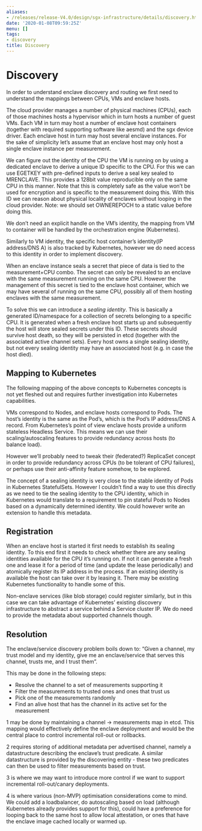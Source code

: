```yaml
---
aliases:
- /releases/release-V4.0/design/sgx-infrastructure/details/discovery.html
date: '2020-01-08T09:59:25Z'
menu: []
tags:
- discovery
title: Discovery
---
```



# Discovery

In order to understand enclave discovery and routing we first need to understand the mappings between CPUs, VMs and
enclave hosts.

The cloud provider manages a number of physical machines (CPUs), each of those machines hosts a hypervisor which in
turn hosts a number of guest VMs. Each VM in turn may host a number of enclave host containers (together with required
supporting software like aesmd) and the sgx device driver. Each enclave host in turn may host several enclave instances.
For the sake of simplicity let’s assume that an enclave host may only host a single enclave instance per measurement.

We can figure out the identity of the CPU the VM is running on by using a dedicated enclave to derive a unique ID
specific to the CPU. For this we can use EGETKEY with pre-defined inputs to derive a seal key sealed to MRENCLAVE. This
provides a 128bit value reproducible only on the same CPU in this manner. Note that this is completely safe as the
value won’t be used for encryption and is specific to the measurement doing this. With this ID we can reason about
physical locality of enclaves without looping in the cloud provider.
Note: we should set OWNEREPOCH to a static value before doing this.

We don’t need an explicit handle on the VM’s identity, the mapping from VM to container will be handled by the
orchestration engine (Kubernetes).

Similarly to VM identity, the specific host container’s identity(IP address/DNS A) is also tracked by Kubernetes,
however we do need access to this identity in order to implement discovery.

When an enclave instance seals a secret that piece of data is tied to the measurement+CPU combo. The secret can only be
revealed to an enclave with the same measurement running on the same CPU. However the management of this secret is
tied to the enclave host container, which we may have several of running on the same CPU, possibly all of them hosting
enclaves with the same measurement.

To solve this we can introduce a *sealing identity*. This is basically a generated ID/namespace for a collection of
secrets belonging to a specific CPU. It is generated when a fresh enclave host starts up and subsequently the host will
store sealed secrets under this ID. These secrets should survive host death, so they will be persisted in etcd (together
with the associated active channel sets). Every host owns a single sealing identity, but not every sealing identity may
have an associated host (e.g. in case the host died).


## Mapping to Kubernetes

The following mapping of the above concepts to Kubernetes concepts is not yet fleshed out and requires further
investigation into Kubernetes capabilities.

VMs correspond to Nodes, and enclave hosts correspond to Pods. The host’s identity is the same as the Pod’s, which is
the Pod’s IP address/DNS A record. From Kubernetes’s point of view enclave hosts provide a uniform stateless Headless
Service. This means we can use their scaling/autoscaling features to  provide redundancy across hosts (to balance load).

However we’ll probably need to tweak their (federated?) ReplicaSet concept in order to provide redundancy across CPUs
(to be tolerant of CPU failures), or perhaps use their anti-affinity feature somehow, to be explored.

The concept of a sealing identity is very close to the stable identity of Pods in Kubernetes StatefulSets. However I
couldn’t find a way to use this directly as we need to tie the sealing identity to the CPU identity, which in Kubernetes
would translate to a requirement to pin stateful Pods to Nodes based on a dynamically determined identity. We could
however write an extension to handle this metadata.


## Registration

When an enclave host is started it first needs to establish its sealing identity. To this end first it needs to check
whether there are any sealing identities available for the CPU it’s running on. If not it can generate a fresh one and
lease it for a period of time (and update the lease periodically) and atomically register its IP address in the process.
If an existing identity is available the host can take over it by leasing it. There may be existing Kubernetes
functionality to handle some of this.

Non-enclave services (like blob storage) could register similarly, but in this case we can take advantage of Kubernetes’
existing discovery infrastructure to abstract a service behind a Service cluster IP. We do need to provide the metadata
about supported channels though.


## Resolution

The enclave/service discovery problem boils down to:
“Given a channel, my trust model and my identity, give me an enclave/service that serves this channel, trusts me, and I
trust them”.

This may be done in the following steps:


* Resolve the channel to a set of measurements supporting it
* Filter the measurements to trusted ones and ones that trust us
* Pick one of the measurements randomly
* Find an alive host that has the channel in its active set for the measurement

1 may be done by maintaining a channel -> measurements map in etcd. This mapping would effectively define the enclave
deployment and would be the central place to control incremental roll-out or rollbacks.

2 requires storing of additional metadata per advertised channel, namely a datastructure describing the enclave’s trust
predicate. A similar datastructure is provided by the discovering entity - these two predicates can then be used to
filter measurements based on trust.

3 is where we may want to introduce more control if we want to support incremental roll-out/canary deployments.

4 is where various (non-MVP) optimisation considerations come to mind. We could add a loadbalancer, do autoscaling based
on load (although Kubernetes already provides support for this), could have a preference for looping back to the same
host to allow local attestation, or ones that have the enclave image cached locally or warmed up.

